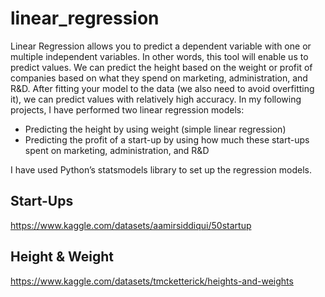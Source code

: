 # linear_regression

Linear Regression allows you to predict a dependent variable with one or multiple independent variables. In other words, this tool will enable us to predict values. We can predict the height based on the weight or profit of companies based on what they spend on marketing, administration, and R&D. After fitting your model to the data (we also need to avoid overfitting it), we can predict values with relatively high accuracy.
In my following projects, I have performed two linear regression models:

- Predicting the height by using weight (simple linear regression)
- Predicting the profit of a start-up by using how much these start-ups spent on marketing, administration, and R&D

I have used Python’s statsmodels library to set up the regression models.

## Start-Ups
https://www.kaggle.com/datasets/aamirsiddiqui/50startup

## Height & Weight
https://www.kaggle.com/datasets/tmcketterick/heights-and-weights
